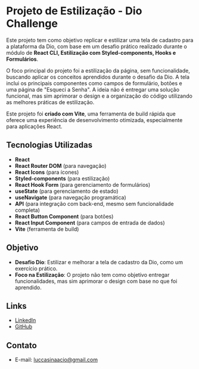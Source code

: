 # Projeto de Estilização - Dio Challenge

Este projeto tem como objetivo replicar e estilizar uma tela de cadastro para a plataforma da Dio, com base em um desafio prático realizado durante o módulo de **React CLI, Estilização com Styled-components, Hooks e Formulários**.

O foco principal do projeto foi a estilização da página, sem funcionalidade, buscando aplicar os conceitos aprendidos durante o desafio da Dio. A tela inclui os principais componentes como campos de formulário, botões e uma página de "Esqueci a Senha". A ideia não é entregar uma solução funcional, mas sim aprimorar o design e a organização do código utilizando as melhores práticas de estilização.

Este projeto foi **criado com Vite**, uma ferramenta de build rápida que oferece uma experiência de desenvolvimento otimizada, especialmente para aplicações React.

## Tecnologias Utilizadas

- **React**
- **React Router DOM** (para navegação)
- **React Icons** (para ícones)
- **Styled-components** (para estilização)
- **React Hook Form** (para gerenciamento de formulários)
- **useState** (para gerenciamento de estado)
- **useNavigate** (para navegação programática)
- **API** (para integração com back-end, mesmo sem funcionalidade completa)
- **React Button Component** (para botões)
- **React Input Component** (para campos de entrada de dados)
- **Vite** (ferramenta de build)

## Objetivo

- **Desafio Dio**: Estilizar e melhorar a tela de cadastro da Dio, como um exercício prático.
- **Foco na Estilização**: O projeto não tem como objetivo entregar funcionalidades, mas sim aprimorar o design com base no que foi aprendido.

## Links

- [LinkedIn](https://www.linkedin.com/in/lucas-da-silva-27956619b/)
- [GitHub](https://github.com/luc118i)

## Contato

- E-mail: [luccasinaacio@gmail.com](mailto:luccasinaacio@gmail.com)
